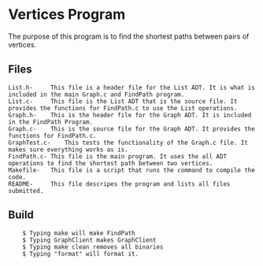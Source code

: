 # Vertices Program
The purpose of this program is to find the shortest paths between pairs of vertices.

## Files
	List.h-  	This file is a header file for the List ADT. It is what is included in the main Graph.c and FindPath program.
	List.c-  	This file is the List ADT that is the source file. It provides the functions for FindPath.c to use the List operations.
	Graph.h- 	This is the header file for the Graph ADT. It is included in the FindPath Program.
	Graph.c- 	This is the source file for the Graph ADT. It provides the functions for FindPath.c.
	GraphTest.c-	This tests the functionality of the Graph.c file. It makes sure everything works as is.
	FindPath.c-	This file is the main program. It uses the all ADT operations to find the shortest path between two vertices.
	Makefile-	This file is a script that runs the command to compile the code.
	README- 	This file descripes the program and lists all files submitted.

## Build
        $ Typing make will make FindPath
        $ Typing GraphClient makes GraphClient
        $ Typing make clean removes all binaries
        $ Typing "format" will format it.